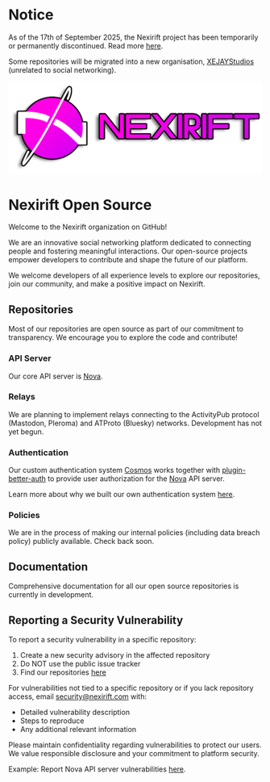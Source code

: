 # Notice

As of the 17th of September 2025, the Nexirift project has been temporarily or permanently discontinued. Read more [here](https://blog.nexirift.com/blog/moving-on).

Some repositories will be migrated into a new organisation, [XEJAYStudios](https://github.com/XEJAYStudios) (unrelated to social networking).

<p align="center">
<img src="https://raw.githubusercontent.com/Nexirift/media-kit/main/nexirift/banner.svg" width="600" />
</p>

# Nexirift Open Source

Welcome to the Nexirift organization on GitHub!

We are an innovative social networking platform dedicated to connecting people and fostering meaningful interactions. Our open-source projects empower developers to contribute and shape the future of our platform.

We welcome developers of all experience levels to explore our repositories, join our community, and make a positive impact on Nexirift.

## Repositories

Most of our repositories are open source as part of our commitment to transparency. We encourage you to explore the code and contribute!

### API Server

Our core API server is [Nova](https://github.com/Nexirift/nova).

### Relays

We are planning to implement relays connecting to the ActivityPub protocol (Mastodon, Pleroma) and ATProto (Bluesky) networks. Development has not yet begun.

### Authentication

Our custom authentication system [Cosmos](https://github.com/Nexirift/cosmos) works together with [plugin-better-auth](https://github.com/Nexirift/plugin-better-auth) to provide user authorization for the [Nova](https://github.com/Nexirift/nova) API server.

Learn more about why we built our own authentication system [here](https://blog.nexirift.com/blog/moving-to-our-own-authentication-server).

### Policies

We are in the process of making our internal policies (including data breach policy) publicly available. Check back soon.

## Documentation

Comprehensive documentation for all our open source repositories is currently in development.

## Reporting a Security Vulnerability

To report a security vulnerability in a specific repository:

1. Create a new security advisory in the affected repository
2. Do NOT use the public issue tracker
3. Find our repositories [here](https://github.com/orgs/Nexirift/repositories)

For vulnerabilities not tied to a specific repository or if you lack repository access, email [security@nexirift.com](mailto:security@nexirift.com) with:
- Detailed vulnerability description
- Steps to reproduce
- Any additional relevant information

Please maintain confidentiality regarding vulnerabilities to protect our users. We value responsible disclosure and your commitment to platform security.

Example: Report Nova API server vulnerabilities [here](https://github.com/Nexirift/nova/security/advisories/new).
